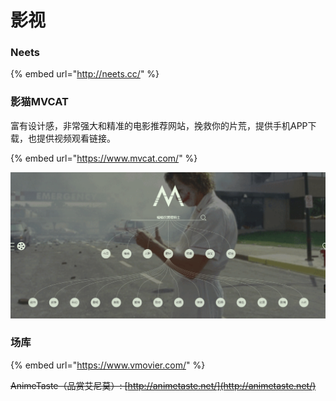 # 影视

### Neets

{% embed url="http://neets.cc/" %}



### 影猫MVCAT

富有设计感，非常强大和精准的电影推荐网站，挽救你的片荒，提供手机APP下载，也提供视频观看链接。

{% embed url="https://www.mvcat.com/" %}

![](../../.gitbook/assets/image.png)

### 场库

{% embed url="https://www.vmovier.com/" %}

~~AnimeTaste（品赏艾尼莫）: [http://animetaste.net/](http://animetaste.net/)~~

